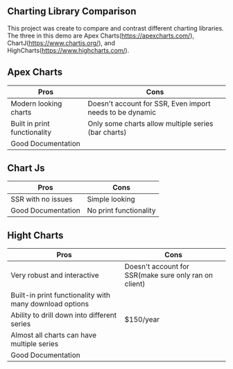 ## Charting Library Comparison
This project was create to compare and contrast different charting libraries. The three in this demo are Apex Charts(https://apexcharts.com/), ChartJ(https://www.chartjs.org/), and HighCharts(https://www.highcharts.com/).

## Apex Charts

| Pros | Cons |
| --- | --- |
| Modern looking charts | Doesn't account for SSR, Even import needs to be dynamic |
| Built in print functionality | Only some charts allow multiple series (bar charts) |
| Good Documentation |

## Chart Js

| Pros | Cons |
| --- | --- |
| SSR with no issues | Simple looking |
| Good Documentation | No print functionality |



## Hight Charts

| Pros | Cons |
| --- | --- |
| Very robust and interactive | Doesn't account for SSR(make sure only ran on client) |
| Built-in print functionality with many download options | |
| Ability to drill down into different series | $150/year |
| Almost all charts can have multiple series  |  |
| Good Documentation | |

